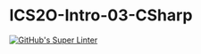 # ICS2O-Intro-03-CSharp

[![GitHub's Super Linter](https://github.com/Lucas-Tyman/ICS2O-Intro-03-CSharp/workflows/GitHub's%20Super%20Linter/badge.svg)](https://github.com/Lucas-Tyman/ICS2O-Intro-03-CSharp/actions)
